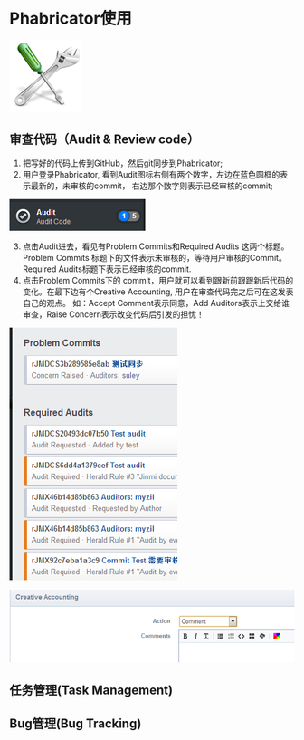# Phabricator使用

![Phabricator](./assets/tool.png)

## 审查代码（Audit & Review code）
1. 把写好的代码上传到GitHub，然后git同步到Phabricator;
2. 用户登录Phabricator, 看到Audit图标右侧有两个数字，左边在蓝色圆框的表示最新的，未审核的commit，
右边那个数字则表示已经审核的commit;

![Audit](./assets/Audit.png)

3. 点击Audit进去，看见有Problem Commits和Required Audits 这两个标题。Problem Commits 标题下的文件表示未审核的，等待用户审核的Commit。Required Audits标题下表示已经审核的commit.
4. 点击Problem Commits下的 commit，用户就可以看到跟新前跟跟新后代码的变化。在最下边有个Creative Accounting, 用户在审查代码完之后可在这发表自己的观点。 如：Accept Comment表示同意，Add Auditors表示上交给谁审查，Raise Concern表示改变代码后引发的担忧！

![Commit](./assets/commit.png)

![comment](./assets/comment.png)

## 任务管理(Task Management)

## Bug管理(Bug Tracking)
